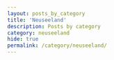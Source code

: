 ```yaml
---
layout: posts_by_category
title: 'Neuseeland'
description: Posts by category
category: neuseeland
hide: true
permalink: /category/neuseeland/
---
```

